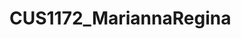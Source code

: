 # CUS1172_MariannaRegina

<html>
  <head>
    <title> Welcome to CUS1172 </title>
    
  </head>
  <body>
    
  </body>
</html>
